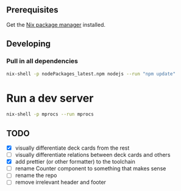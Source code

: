 ## Prerequisites

Get the [Nix package manager](https://nixos.org/download.html) installed.

## Developing

### Pull in all dependencies

```bash
nix-shell -p nodePackages_latest.npm nodejs --run "npm update"
```

# Run a dev server

```bash
nix-shell -p mprocs --run mprocs
```

## TODO

- [x] visually differentiate deck cards from the rest
- [ ] visually differentiate relations between deck cards and others
- [x] add prettier (or other formatter) to the toolchain
- [ ] rename Counter component to something that makes sense
- [ ] rename the repo
- [ ] remove irrelevant header and footer
